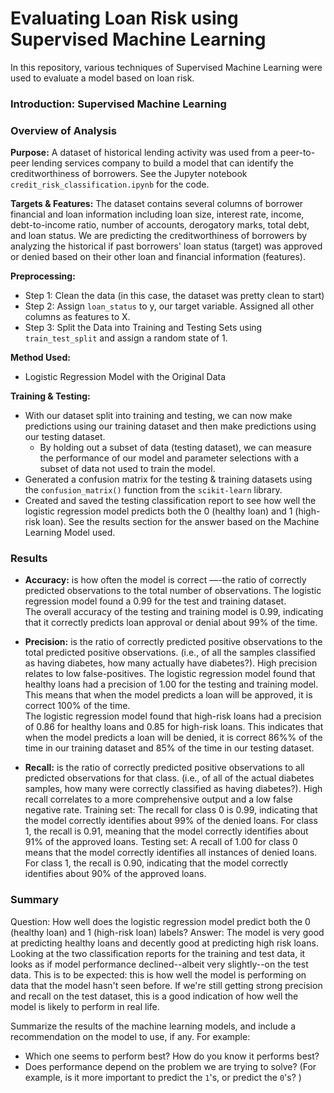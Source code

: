 # Evaluating Loan Risk using Supervised Machine Learning  
In this repository, various techniques of Supervised Machine Learning were used to evaluate a model based on loan risk.  

### Introduction: Supervised Machine Learning  
### Overview of Analysis 
**Purpose:** A dataset of historical lending activity was used from a peer-to-peer lending services company to build a model that can identify the creditworthiness of borrowers. See the Jupyter notebook `credit_risk_classification.ipynb` for the code.  
  
**Targets & Features:** The dataset contains several columns of borrower financial and loan information including loan size, interest rate,	income, debt-to-income ratio, number of accounts,	derogatory marks,	total debt, and	loan status. We are predicting the creditworthiness of borrowers by analyzing the historical if past borrowers' loan status (target) was approved or denied based on their other loan and financial information (features).

**Preprocessing:**
* Step 1: Clean the data (in this case, the dataset was pretty clean to start)
* Step 2: Assign `loan_status` to y, our target variable. Assigned all other columns as features to X.
* Step 3: Split the Data into Training and Testing Sets using `train_test_split` and assign a random state of 1.
   
**Method Used:**
* Logistic Regression Model with the Original Data

**Training & Testing:**
* With our dataset split into training and testing, we can now make predictions using our training dataset and then make predictions using our testing dataset.
  * By holding out a subset of data (testing dataset), we can measure the performance of our model and parameter selections with a subset of data not used to train the model.
* Generated a confusion matrix for the testing & training datasets using the `confusion_matrix()` function from the `scikit-learn` library.
* Created and saved the testing classification report to see how well the logistic regression model predicts both the 0 (healthy loan) and 1 (high-risk loan). See the results section for the answer based on the Machine Learning Model used.

### Results  
  * **Accuracy:** is how often the model is correct —-the ratio of correctly predicted observations to the total number of observations. The logistic regression model found a 0.99 for the test and training dataset.  
    The overall accuracy of the testing and training model is 0.99, indicating that it correctly predicts loan approval or denial about 99% of the time.  
  * **Precision:** is the ratio of correctly predicted positive observations to the total predicted positive observations. (i.e., of all the samples classified as having diabetes, how many actually have diabetes?). High precision relates to low false-positives.
    The logistic regression model found that healthy loans had a precision of 1.00 for the testing and training model. This means that when the model predicts a loan will be approved, it is correct 100% of the time.  
    The logistic regression model found that high-risk loans had a precision of 0.86 for healthy loans and 0.85 for high-risk loans. This indicates that when the model predicts a loan will be denied, it is correct 86%% of the time in our training dataset and 85% of the time in our testing dataset.


         
  * **Recall:** is the ratio of correctly predicted positive observations to all predicted observations for that class. (i.e., of all of the actual diabetes samples, how many were correctly classified as having diabetes?). High recall correlates to a more comprehensive output and a low false negative rate.
    Training set: The recall for class 0 is 0.99, indicating that the model correctly identifies about 99% of the denied loans. For class 1, the recall is 0.91, meaning that the model correctly identifies about 91% of the approved loans.
    Testing set: A recall of 1.00 for class 0 means that the model correctly identifies all instances of denied loans. For class 1, the recall is 0.90, indicating that the model correctly identifies about 90% of the approved loans.


### Summary  
Question: How well does the logistic regression model predict both the 0 (healthy loan) and 1 (high-risk loan) labels?
Answer: The model is very good at predicting healthy loans and decently good at predicting high risk loans.
Looking at the two classification reports for the training and test data, it looks as if model performance declined--albeit very slightly--on the test data. This is to be expected: this is how well the model is performing on data that the model hasn't seen before. If we're still getting strong precision and recall on the test dataset, this is a good indication of how well the model is likely to perform in real life.


Summarize the results of the machine learning models, and include a recommendation on the model to use, if any. For example:
* Which one seems to perform best? How do you know it performs best?
* Does performance depend on the problem we are trying to solve? (For example, is it more important to predict the `1`'s, or predict the `0`'s? )  
